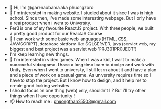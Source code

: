 - 👋 Hi, I’m @garenaobama aka phuongzoro
- 👀 I'm interested in making website. I studied about it since I was in high school. Since then, I've made some interesting webpage. But I only have a real product when I went to University.
- Fer3 is one of my favourite ReactJS project. With three people, we built a pretty good product for our ReactJS Course
- 👀 I can work with some basic web languages (HTML, CSS, JAVASCRIPT), database platform like SQLSERVER, java (servlet web, my biggest and best project was a servlet web 'PRJ301PROJECT')
- I'm keep learning new things.
- 👀 I’m interested in video games. When I was a kid, I want to make a successful videogame. I have a long time learn to design and work with Unity. Even when I went to university, I still learn about it and have a plan and a piece of work on a casual game. As university requires time so I have to stop the project. But I know how to design, and it help me to create good looking websites.
- I should focus on one thing (web) only, shouldn't I ? But i'll try other things when I have opportunity !
- 📫 How to reach me : phuongthan25503@gmail.com

<!---
garenaobama/garenaobama is a ✨ special ✨ repository because its `README.md` (this file) appears on your GitHub profile.
You can click the Preview link to take a look at your changes.
--->
